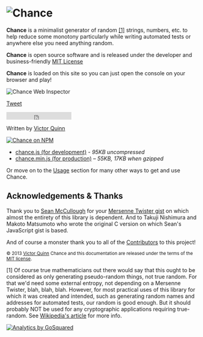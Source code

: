 # ![Chance](./logo.png)

**Chance** is a minimalist generator of random <a href="#true-random">[1]</a>
strings, numbers, etc. to help reduce some monotony particularly while writing
automated tests or anywhere else you need anything random.

**Chance** is open source software and is released under the developer and
business-friendly [MIT License](http://en.wikipedia.org/wiki/MIT_License)

**Chance** is loaded on this site so you can just open the console on your
browser and play!

![Chance Web Inspector](./inspector.png)

<a class="twitter-share-button"
    href="https://twitter.com/share"
    data-size="large"
    data-text="Chance - Utility library to generate random things for JavaScript"
    data-hashtags="chancejs,javascript"
    data-url="http://chancejs.com/"
    data-count="horizontal"
    data-via="victorquinn">
Tweet
</a>

<iframe src="https://ghbtns.com/github-btn.html?user=chancejs&repo=chancejs&type=star&count=true" allowtransparency="true" frameborder="0" scrolling="0" width="170px" height="20px"></iframe>

Written by [Victor Quinn](https://www.victorquinn.com)

[![Chance on NPM](https://nodei.co/npm/chance.png?downloads=true)](https://nodei.co/npm/chance/)

<ul class=downloads>
    <li>
      <a href="chance.js" class="download" download="chance.js">chance.js (for development)</a>
      - <i>95KB uncompressed</i>
    </li>
    <li>
      <a href="chance.min.js" class="download">chance.min.js (for production)</a>
      – <i>55KB, 17KB when gzipped</i>
    </li>
  </ul>

Or move on to the [Usage](usage/bower.md) section for many other ways to get and use Chance.

## Acknowledgements & Thanks

Thank you to [Sean McCullough](https://github.com/banksean) for your [Mersenne Twister gist](https://gist.github.com/banksean/300494) on which almost the entirety of this library is dependent. And to Takuji Nishimura and Makoto Matsumoto who wrote the original C version on which Sean's JavaScript gist is based.

And of course a monster thank you to all of the [Contributors](https://github.com/chancejs/chancejs/graphs/contributors) to this project!

<small>© 2013 [Victor Quinn](https://www.victorquinn.com)
Chance and this documentation are released under the terms of the [MIT license](http://opensource.org/licenses/MIT).</small>

<a id="true-random">[1]</a> Of course true mathematicians out there would say that this ought to be considered as only generating pseudo-random things, not true random. For that we'd need some external entropy, not depending on a Mersenne Twister, blah, blah, blah. However, for most practical uses of this library for which it was created and intended, such as generating random names and addresses for automated tests, our random is good enough. But it should probably NOT be used for any cryptographic applications requiring true-random. See [Wikipedia's article](http://vq.io/12hBd84) for more info.

<a href="https://www.gosquared.com/analytics/?utm_campaign=badge"><img src="https://stats.gs/badge" alt="Analytics by GoSquared" /></a>
